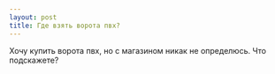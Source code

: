 ```yaml
---
layout: post 
title: Где взять ворота пвх? 
--- 
```

Хочу купить ворота пвх, но с магазином никак не определюсь. Что подскажете?